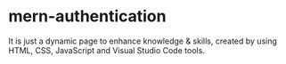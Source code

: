 # mern-authentication
It is just a dynamic page to enhance knowledge &amp; skills, created by using HTML, CSS, JavaScript and Visual Studio Code tools.

